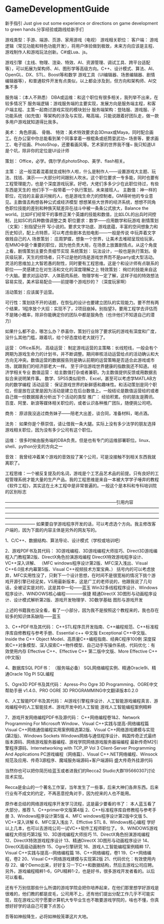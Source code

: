 # GameDevelopmentGuide
新手指引
Just give out some experience or directions on game development to green hands.分享经验或路线给新手们

游戏类型：手游、端游、页游、家用游戏（电视）
游戏相关职位：
客户端：
游戏逻辑（常见功能和特色功能开发），将用户体验做到极致，未来方向应该是主程、游戏制作人和游戏玩法创新。C#或Lua、js。

游戏引擎（主线、物理、渲染、特效、AI、资源管理、调试工具、跨平台适配等），可以拓展为架构师、AI、图形学等高级方向。C++、设计模式、算法、AI、OpenGL、DX、STL、Boost等和数学
游戏工具（UI编辑器、场景编辑器、剧情编辑器等），和普通软件开发有点类似，以上都会涉及到，但方向和架构师、AI交集不多

服务端：（本人不熟悉）
DBA或运维：和这个职位有很多相关，我列举不出来，在较多情况下
服务端逻辑：游戏服务端的主要实现，发展方向是服务端主程，和客户端主程、主策一起商讨游戏实现的模块划分
服务端架构：登陆服、游戏服、子功能系统（如充值）等架构的涉及与实现，略高端，只能说跟着好团队走，做一款多用户游戏就知道得比我多。

美术：
角色原画、
骨骼、
特效：美术特效要求会3Dmax或Maya，同时配合画工。在办公室中你总能看到某个同事拿着一根棍条或纸筒耍武功~
场景等，要求画工、电子绘画、PhotoShop，还要看画风等。艺术家的世界我不懂~
我只知道UI是个坑，除非你的定位是UI设计师

策划：
Office，必学。偶尔学点photoShop、美学、flash相关。

主策：
这一般混着混着就变成制作人啦，什么是制作人——设置游戏大主题、玩法、找钱、演示——大部分时间跟别人吹水。这个职位要求一专多能，同时也要有工程管理能力，也是个深度游戏玩家。好吧，大佬们多多少少在此职位待过，有些东西是天生的
他们手下一般带着一个执行策划，未来接班人。
主数值：神一样的职位，花钱的主最该问候的人，也是游戏生命力的控制者。GM得听他的专业意见。主数值去构想各种公式或经济模型
想想某些大世界的经济系统，想想不同角色职位技能的差别和种族天赋差异在战斗中被一条条公式放大，Balance the world。比如IF们经常干的事修正某个英雄的技能和数值，比如LOL的出兵时间控制，比如SC的兵种数值调整之类
职位要求：数学——应用数学和玩游戏
剧情策划（文案）：别指望分开
写小说的。要求文字功底、游戏底蕴，丰富的空间想象力和历史知识，配上点特质，可以考虑些剧本去拍电影——一般是传说 中玩弄着文字做贱自己的人
场景策划：
庄周梦蝶，想象一个世界，让美术去堆砌呈现给玩家。在MMO中是个重要的职位，因为他负责大局，在场景上放置剧情点。从这个角度上看，剧情策划主要负责细节实现
系统策划：
玩法设计，一般也是执行策划。骨灰级玩家，天生的控场者，只不过是他的场是游戏世界而不是party或大型活动。灵活的思维加上大智若愚的耐性，同时要有工程思维。这是个和设计师有点联系的职位——灵感建立在对生活和文化的深度理解之上
特效策划：
绚烂的技能来自这个大脑。要求对运动学、人体筋肉系统、物理学有一定了解，这样子给的特效想法容易实现，美术容易配合——前提哪个游戏抄的？（深度玩家啊）

活动策划：应该属于运营。

可行性：策划绕不开的话题，在恢弘的设计也要建立团队的实现能力。要不然有两个结果，1程序放个大招：实现不了，2项目崩掉。别指望3，要用工程学去评估而不是赌小概率，除非你能确定你的团队中都是狠角色（也许他们不知道自己的潜力）

如果什么都不会，哪怎么办？恭喜你，策划行业除了要求玩的游戏有深度和广度，没什么其他门槛，跟着坑，给个好态度给老大就行了。

运营：
Office系列，
高级运营：
制定游戏运营的主策略：长线短线，一般会有个跨期为游戏生命力的计划书，并不断调整。期间审核活动运营给点的活动确认和大方向无冲突。数值运营的数据报告则是确认前期的运营策略是否适合此游戏或市场，就跟我们的经济部老大一样。
至于评估游戏世界健康的指数我还不知道。
经济学相关专业
数值运营：
给主数值打杂或者兼职。为主数值提供反馈或用数据去拟合来说明某件事。
数学、SPSS类似软件、Excel，甚至可以考虑学MATLAB方向的数学编程
活动运营：
保证游戏世界的新鲜感和趣味性。和活动策划是同个职位，但是放在这里是因为活动是建立在后台数值上。一般结论是数值运营给的或者自己做一份数据报表分析出下个活动的类型
推广：
经验积累。你的朋友是腾讯、百度、阿里、新浪等媒体相关职位的，或者认识各种推广团队，随便挑公司吧。

商务：
原谅我没追过商务妹子——陪老大出差，谈合同，准备材料，喝点酒。

法务：
如果你是个蔡崇信，请让借我一条大腿。实际上没有多少法学的朋友选择游戏相关职位，因为没有多少公司有这个职位。

运维：
很多时候由服务端的DBA负责。但是也有专门的运维部署职位。linux、shell、python分支的方向之一

音效：
我曾经冲着某个游戏的音效投了某个公司，可是没接触不到相关东西我就离职了。


工程思维：一个被反复提及的名词，游戏是个工艺品艺术品的前提。只有良好的工程管理系统才能大量的生产产品。我的工程思维是来自一本被大学学子唾弃的教程《软件工程》，其实这在土木工程中是非常普遍的。一般这个是本科和专科培训院的区别标志

——————————————————————————引用内容———————————————————————————————————————————————————————————————————————————————————————————————————————————————————
如果要自学游戏程序开发的话，可以考虑选个方向。我主修改客户端的，因为下面的内容主体是另外的网友写的。


1、C/C++、数据结构、算法导论、设计模式（学校或培训吧）


2、游戏PDF书及其代码： 
3D游戏编程、3D游戏编程大师技巧、Direct3D游戏编程入门教程第2版、DirectX角色扮演游戏编程 
DirectX特效游戏程序设计、VC++深入详解、
（MFC windows程序设计第2版、MFC深入浅出、Visual C++6.0技术内幕第5版、Visual C++视频技术方案宝典、）
括号内的可以考虑放弃，MFC实用性没了，只剩下一个设计思想，在时间不是很宽裕的情况下挑个游戏开源引擎已经足矣，VS用最新版本，这是广工的老师说的，他跟我说了几句话，全被证实是对的，这是其中一句——蓝玉
Win32多线程程序设计、Windows程序设计、WINDOWS核心编程————侯捷
精通DirectX 3D图形与动画程序设计、设计模式解析第2版、游戏开发物理学、3D数学基础 图形与游戏开发


上述的书籍我也没全看，看了一小部分，因为我不是按照这个教程来的，我也存在较多的知识体系缺陷——蓝玉


3、C++PDF书及其代码：
C++STL程序员开发指南、C++编程规范、C++标准程序库自修教程与参考手册、Essential c++ 中文版 
Exceptional C++中文版、Inside the C++ Object Model、高质量C++编程指南、经典C程序100例 
深度探索C++对象模型、深入探索C++物件模型、自己动手写操作系统、代码优化：有效使用内存 
Effective C++、Effective C++ 第二版中文版、More Effective C++(中文版) 


4、数据库SQL PDF书： （服务端必备）
SQL网络编程实例、精通Oracle9i、精通Oracle 10g Pl SQL编程 


5、Ogre3D PDF书及其代码： 
Apress-Pro Ogre 3D Programming、OGRE中文帮助手册 v1.4.0、PRO OGRE 3D PROGRAMMING中文翻译版本0.2.0 


6、人工智能PDF书及其代码： 
AI游戏引擎程序设计、人工智能游戏编程真言、游戏编程中的人工智能技术、游戏开发中的人工智能 
游戏人工智能编程案例精粹 


7、游戏开发网络编程PDF书及源代码： 
C++网络编程卷1&2、Network Programming For Microsoft Window、Visual C++实践与提高-网络编程篇 
Visual C++网络通信编程实用案例精选第2版、Visual C++网络游戏建模与实现(第2版)、Windows Sockets 
Windows网络与通信程序设计、韩国传奇正式最终版本源码、网络游戏服务器编程、游戏学院网络游戏服务器端编程 
最新传奇M2引擎程序源码、Internetworking with TCP_IP Vol 3 Client-Server Programming And Applications 
PC游戏编程（网络篇）、Visual C++.NET网络编程、Winsock规范及应用、传奇3源程序、魔域服务端源码+客户端源码 
盛大传奇外挂源代码 


当然你也可以把你简历给蓝玉或者进我们的Recca2 Studio大群195660307讨论技术实现。

Recca是金山的一个著名工作室，当年发生了一些事，后来大神们各奔东西。后来行业有不成文的约定，不再恶意挖角对手，因为挖来的人也不能用。



原作者总结的网络游戏程序开发学习流程，这是最少要看的书了： 本人蓝玉看了大部分，推荐
1、C++primer中文版第4版 
2、C++标准程序库自修教程与参考手册 
3、Windows程序设计第5版 
4、MFC windows程序设计第2版中文版 
5、VC++深入详解 
6、MFC深入浅出 
7、Effictive STL 
8、Windows核心编程 
学好以上几本，也可以去游戏公司一试VC++软件工程师职位了。 
9、WINDOWS游戏编程大师技巧第2版 
10、3D游戏编程大师技巧 
11、DirectX角色扮演游戏编程 
12、DirectX特效游戏程序设计 
13、精通DirectX 3D图形与动画程序设计 
14、DirectX高级动画制作 
15、Ogre引擎研究 
16、游戏人工智能编程案例精粹 
17、Visual C++实践与提高--网络编程篇 
18、C++网络编程，卷1 
19、C++网络编程，卷2 
20、Visual C++网络游戏建模与实现第2版 
21、代码优化：有效使用内存 
22、编个Demo出来，好好复习一下C++和数据结构，然后去游戏公司应聘。 
另外，游戏编程精粹1-6，GPU精粹1-2，也是好书，很多游戏开发者看的。以后可以看看。
 
还有千万别信那些什么所谓的游戏学院会把你培养起来，在他们那里想学好游戏是很难的，他们教的都是皮毛，公司用不上，还有他们提出分配工作几乎不可能实现，现在游戏公司宁愿要计算机大专毕业生也不敢要游戏学院的，啥也不懂，你真想好好学的话自己可要下点苦心






吾等如神般降生，必将如神般笼罩这片大地。
